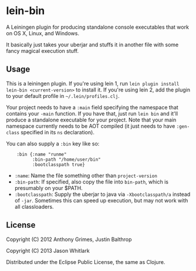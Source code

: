 # lein-bin

A Leiningen plugin for producing standalone console executables that
work on OS X, Linux, and Windows.

It basically just takes your uberjar and stuffs it in another file
with some fancy magical execution stuff.

## Usage

This is a leiningen plugin. If you're using lein 1, run `lein plugin
install lein-bin <current-version>` to install it.  If you're using
lein 2, add the plugin to your default profile in
`~/.lein/profiles.clj`.

Your project needs to have a `:main` field specifying the namespace
that contains your `-main` function.  If you have that, just run `lein
bin` and it'll produce a standalone executable for your project. Note
that your main namespace currently needs to be AOT compiled (it just
needs to have `:gen-class` specified in its `ns` declaration).

You can also supply a `:bin` key like so:

        :bin {:name "runme"
              :bin-path "/home/user/bin"
              :bootclasspath true}

  * `:name`: Name the file something other than `project-version`
  * `:bin-path`: If specified, also copy the file into `bin-path`, which is presumably on your $PATH.
  * `:bootclasspath`: Supply the uberjar to java via `-Xbootclasspath/a` instead of `-jar`.  Sometimes this can speed up execution, but may not work with all classloaders.

## License

Copyright (C) 2012 Anthony Grimes, Justin Balthrop

Copyright (C) 2013 Jason Whitlark

Distributed under the Eclipse Public License, the same as Clojure.
